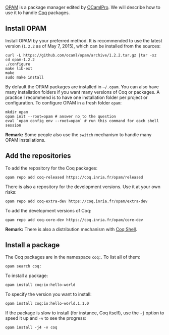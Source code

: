 [OPAM](http://opam.ocamlpro.com/) is a package manager edited by [OCamlPro](http://www.ocamlpro.com/). We will describe how to use it to handle [Coq](https://coq.inria.fr/) packages.

## Install OPAM
Install OPAM by your preferred method. It is recommended to use the latest version (`1.2.2` as of May 7, 2015), which can be installed from the sources:

    curl -L https://github.com/ocaml/opam/archive/1.2.2.tar.gz |tar -xz
    cd opam-1.2.2
    ./configure
    make lib-ext
    make
    sudo make install

By default the OPAM packages are installed in `~/.opam`. You can also have many installation folders if you want many versions of Coq or packages. A practice I recommend is to have one installation folder per project or configuration. To configure OPAM in a fresh folder `opam`:

    mkdir opam
    opam init --root=opam # answer no to the question
    eval `opam config env --root=opam` # run this command for each shell session

**Remark:** Some people also use the `switch` mechanism to handle many OPAM installations.

## Add the repositories
To add the repository for the Coq packages:

    opam repo add coq-released https://coq.inria.fr/opam/released

There is also a repository for the development versions. Use it at your own risks:

    opam repo add coq-extra-dev https://coq.inria.fr/opam/extra-dev

To add the development versions of Coq:

    opam repo add coq-core-dev https://coq.inria.fr/opam/core-dev

**Remark:** There is also a distribution mechanism with [Coq Shell](https://github.com/coq/opam-coq-shell).

## Install a package
The Coq packages are in the namespace `coq:`. To list all of them:

    opam search coq:

To install a package:

    opam install coq:io:hello-world

To specify the version you want to install:

    opam install coq:io:hello-world.1.1.0

If the package is slow to install (for instance, Coq itself), use the `-j` option to speed it up and `-v` to see the progress:

    opam install -j4 -v coq
